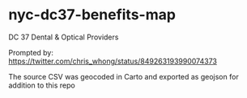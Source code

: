 # nyc-dc37-benefits-map
DC 37 Dental & Optical Providers

Prompted by: https://twitter.com/chris_whong/status/849263193990074373

The source CSV was geocoded in Carto and exported as geojson for addition to this repo

